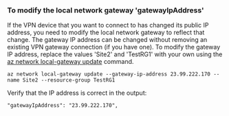 ### To modify the local network gateway 'gatewayIpAddress'

If the VPN device that you want to connect to has changed its public IP address, you need to modify the local network gateway to reflect that change. The gateway IP address can be changed without removing an existing VPN gateway connection (if you have one). To modify the gateway IP address, replace the values 'Site2' and 'TestRG1' with your own using the [az network local-gateway update](https://docs.microsoft.com/cli/azure/network/local-gateway#az_network_local_gateway_update) command.

```azurecli
az network local-gateway update --gateway-ip-address 23.99.222.170 --name Site2 --resource-group TestRG1
```

Verify that the IP address is correct in the output:

```
"gatewayIpAddress": "23.99.222.170",
```

<!-- ms.date: 10/10/2017 -->